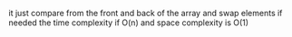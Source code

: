 it just compare from the front and back of the array and swap elements if needed
the time complexity if O(n) and space complexity is O(1)